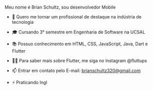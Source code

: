 Meu nome é Brian Schultz, sou desenvolvedor Mobile

- 🔭 Quero me tornar um profissional de destaque na indústria de tecnologia
 
- 🎓 Cursando 3° semestre em Engenharia de Software na UCSAL
 
- 📚 Possuo conhecimento em HTML, CSS, JavaScript, Java, Dart e Flutter
 
- 👨‍💻 Para saber mais sobre Flutter, me siga no Instagram @fluttups

- 📫 Entrar em contato pelo E-mail: brianschultz320@gmail.com
 
- ⚡️ Praticando Ingl
